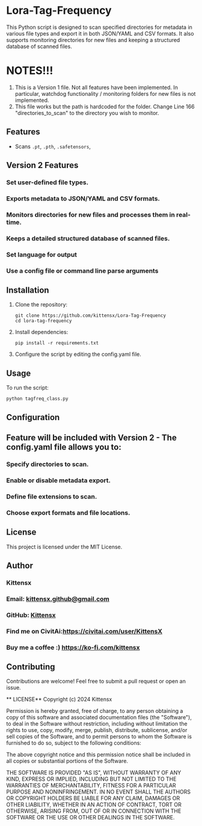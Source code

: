 # Lora-Tag-Frequency
This Python script is designed to scan specified directories for metadata in various file types and export it in both JSON/YAML and CSV formats. It also supports monitoring directories for new files and keeping a structured database of scanned files.

# NOTES!!!
1) This is a Version 1 file. Not all features have been implemented. In particular, watchdog functionality / monitoring folders for new files is not implemented.
2) This file works but the path is hardcoded for the folder. Change Line 166 "directories_to_scan" to the directory you wish to monitor.


## Features
- Scans `.pt`, `.pth`, `.safetensors`,

## Version 2 Features
### Set user-defined file types.
### Exports metadata to JSON/YAML and CSV formats.
### Monitors directories for new files and processes them in real-time.
### Keeps a detailed structured database of scanned files.
### Set language for output
### Use a config file or command line parse arguments


## Installation
1. Clone the repository:
   ```
   git clone https://github.com/kittensx/Lora-Tag-Frequency
   cd lora-tag-frequency
   ```
2. Install dependencies:
   ```
   pip install -r requirements.txt
   ```
3. Configure the script by editing the config.yaml file.


## Usage
To run the script:

   ```
   python tagfreq_class.py
   ```

## Configuration
## Feature will be included with Version 2 - The config.yaml file allows you to:

### Specify directories to scan.
### Enable or disable metadata export.
### Define file extensions to scan.
### Choose export formats and file locations.

## License
This project is licensed under the MIT License.

## Author
###     Kittensx
###     Email: kittensx.github@gmail.com
###     GitHub: [Kittensx](https://github.com/Kittensx/Lora-Tag-Frequency)
###     Find me on CivitAi:https://civitai.com/user/KittensX
###     Buy me a coffee :)  https://ko-fi.com/kittensx

## Contributing
Contributions are welcome! Feel free to submit a pull request or open an issue.

** LICENSE**
Copyright (c) 2024 Kittensx

Permission is hereby granted, free of charge, to any person obtaining a copy
of this software and associated documentation files (the "Software"), to deal
in the Software without restriction, including without limitation the rights
to use, copy, modify, merge, publish, distribute, sublicense, and/or sell
copies of the Software, and to permit persons to whom the Software is
furnished to do so, subject to the following conditions:

The above copyright notice and this permission notice shall be included in all
copies or substantial portions of the Software.

THE SOFTWARE IS PROVIDED "AS IS", WITHOUT WARRANTY OF ANY KIND, EXPRESS OR
IMPLIED, INCLUDING BUT NOT LIMITED TO THE WARRANTIES OF MERCHANTABILITY,
FITNESS FOR A PARTICULAR PURPOSE AND NONINFRINGEMENT. IN NO EVENT SHALL THE
AUTHORS OR COPYRIGHT HOLDERS BE LIABLE FOR ANY CLAIM, DAMAGES OR OTHER
LIABILITY, WHETHER IN AN ACTION OF CONTRACT, TORT OR OTHERWISE, ARISING FROM,
OUT OF OR IN CONNECTION WITH THE SOFTWARE OR THE USE OR OTHER DEALINGS IN THE
SOFTWARE.

